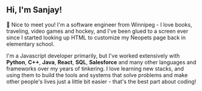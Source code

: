 ## Hi, I'm Sanjay! 

👋 Nice to meet you! I'm a software engineer from Winnipeg - I love books, traveling, video games and hockey, and I've been glued to a screen ever since I started looking up HTML to customize my Neopets page back in elementary school.

I'm a Javascript developer primarily, but I've worked extensively with **Python**, **C++**, **Java**, **React**, **SQL**, **Salesforce** and many other languages and frameworks over my years of tinkering. I love learning new stacks, and using them to build the tools and systems that solve problems and make other people's lives just a little bit easier - that's the best part about coding!
